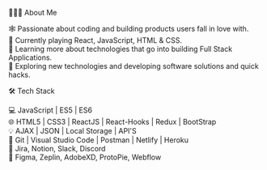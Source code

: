 👨🏻‍💻 About Me <br/>

🕸️   Passionate about coding and building products users fall in love with. <br/>
🔭   Currently playing React, JavaScript, HTML & CSS. <br/>
🌱   Learning more about technologies that go into building Full Stack Applications. <br/>
🤔   Exploring new technologies and developing software solutions and quick hacks. <br/>


🛠 Tech Stack <br/>

💻   JavaScript | ES5 | ES6 <br/>
🌐   HTML5 | CSS3 | ReactJS | React-Hooks | Redux | BootStrap <br/>
💡   AJAX | JSON | Local Storage | API'S <br/>
🔧   Git | Visual Studio Code | Postman | Netlify | Heroku <br/>
📅   Jira, Notion, Slack, Discord <br/>
🎨   Figma, Zeplin, AdobeXD, ProtoPie, Webflow <br/>

<!---
sahilsxn/sahilsxn is a ✨ special ✨ repository because its `README.md` (this file) appears on your GitHub profile.
You can click the Preview link to take a look at your changes.
--->
